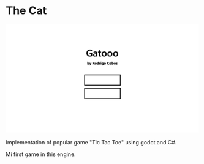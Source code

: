 # The Cat

![main page](title.png)

Implementation of popular game "Tic Tac Toe" using godot and C#.

Mi first game in this engine.

